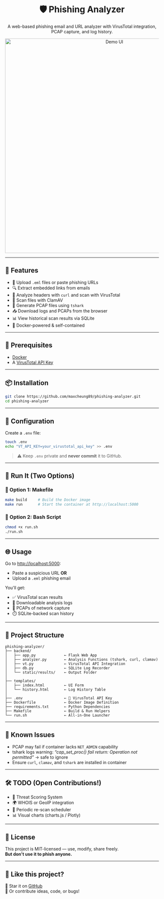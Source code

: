 <h1 align="center">🛡️ Phishing Analyzer</h1>

<p align="center">
  A web-based phishing email and URL analyzer with VirusTotal integration, PCAP capture, and log history.
</p>

<p align="center">
  <img src="https://user-images.githubusercontent.com/your-screenshot.png" width="700" alt="Demo UI">
</p>

---

## 🚀 Features

- 📎 Upload `.eml` files or paste phishing URLs
- 🔍 Extract embedded links from emails
- 🧪 Analyze headers with `curl` and scan with VirusTotal
- 🐚 Scan files with ClamAV
- 🧠 Generate PCAP files using `tshark`
- 📥 Download logs and PCAPs from the browser
- 📊 View historical scan results via SQLite
- 🐳 Docker-powered & self-contained

---

## 🧰 Prerequisites

- [Docker](https://www.docker.com/)
- A [VirusTotal API Key](https://www.virustotal.com/gui/join-us)

---

## 📦 Installation

```bash
git clone https://github.com/maxcheung89/phishing-analyzer.git
cd phishing-analyzer
```

---

## 🔐 Configuration

Create a `.env` file:

```bash
touch .env
echo "VT_API_KEY=your_virustotal_api_key" >> .env
```

> ⚠️ Keep `.env` private and **never commit** it to GitHub.

---

## 🔧 Run It (Two Options)

### 🔹 Option 1: Makefile

```bash
make build     # Build the Docker image
make run       # Start the container at http://localhost:5000
```

### 🔹 Option 2: Bash Script

```bash
chmod +x run.sh
./run.sh
```

---

## 🌐 Usage

Go to [http://localhost:5000](http://localhost:5000):

- Paste a suspicious URL **OR**
- Upload a `.eml` phishing email

You'll get:

- ✅ VirusTotal scan results
- 📝 Downloadable analysis logs
- 📡 PCAPs of network capture
- ⏱️ SQLite-backed scan history

---

## 📂 Project Structure

```text
phishing-analyzer/
├── backend/
│   ├── app.py             ← Flask Web App
│   ├── analyzer.py        ← Analysis Functions (tshark, curl, clamav)
│   ├── vt.py              ← VirusTotal API Integration
│   ├── db.py              ← SQLite Log Recorder
│   └── static/results/    ← Output Folder
│
├── templates/
│   ├── index.html         ← UI Form
│   └── history.html       ← Log History Table
│
├── .env                   ← 🔐 VirusTotal API Key
├── Dockerfile             ← Docker Image Definition
├── requirements.txt       ← Python Dependencies
├── Makefile               ← Build & Run Helpers
└── run.sh                 ← All-in-One Launcher
```

---

## 🐛 Known Issues

- PCAP may fail if container lacks `NET_ADMIN` capability  
- tshark logs warning: _“cap_set_proc() fail return: Operation not permitted”_ → safe to ignore  
- Ensure `curl`, `clamav`, and `tshark` are installed in container

---

## 🛠️ TODO (Open Contributions!)

- 🧠 Threat Scoring System
- 🌍 WHOIS or GeoIP integration
- 🔁 Periodic re-scan scheduler
- 📊 Visual charts (charts.js / Plotly)

---

## 📜 License

This project is MIT-licensed — use, modify, share freely.  
**But don't use it to phish anyone.**

---

## 📣 Like this project?

🌟 Star it on [GitHub](https://github.com/yourusername/phishing-analyzer)  
🧠 Or contribute ideas, code, or bugs!
